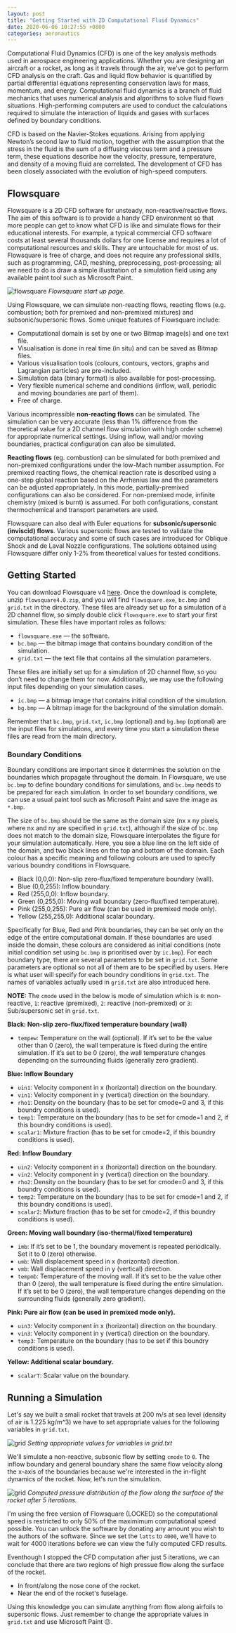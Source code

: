 ```yaml
---
layout: post
title: "Getting Started with 2D Computational Fluid Dynamics"
date: 2020-06-06 10:27:55 +0800
categories: aeronautics
---
```


Computational Fluid Dynamics (CFD) is one of the key analysis methods used in aerospace engineering applications. Whether you are designing an aircraft or a rocket, as long as it travels through the air, we've got to perform CFD analysis on the craft. Gas and liquid flow behavior is quantified by partial differential equations representing conservation laws for mass, momentum, and energy. Computational fluid dynamics is a branch of fluid mechanics that uses numerical analysis and algorithms to solve fluid flows situations. High-performing computers are used to conduct the calculations required to simulate the interaction of liquids and gases with surfaces defined by boundary conditions.

CFD is based on the Navier-Stokes equations. Arising from applying Newton’s second law to fluid motion, together with the assumption that the stress in the fluid is the sum of a diffusing viscous term and a pressure term, these equations describe how the velocity, pressure, temperature, and density of a moving fluid are correlated. The development of CFD has been closely associated with the evolution of high-speed computers.

## Flowsquare

Flowsquare is a 2D CFD software for unsteady, non-reactive/reactive flows. The aim of this software is to provide a handy CFD environment so that more people can get to know what CFD is like and simulate flows for their educational interests. For example, a typical commercial CFD software costs at least several thousands dollars for one license and requires a lot of computational resources and skills. They are untouchable for most of us. Flowsquare is free of charge, and does not require any professional skills, such as programming, CAD, meshing, preprocessing, post-processing; all we need to do is draw a simple illustration of a simulation field using any available paint tool such as Microsoft Paint.

![flowsquare]({{site.baseurl}}/assets/img/flowsquare.png)
*Flowsquare start up page.*

Using Flowsquare, we can simulate non-reacting flows, reacting flows (e.g. combustion; both for premixed and non-premixed mixtures) and subsonic/supersonic flows. Some unique features of Flowsquare include:

- Computational domain is set by one or two Bitmap image(s) and one text file.
- Visualisation is done in real time (in situ) and can be saved as Bitmap files.
- Various visualisation tools (colours, contours, vectors, graphs and Lagrangian particles) are pre-included.
- Simulation data (binary format) is also available for post-processing.
- Very flexible numerical scheme and conditions (inflow, wall, periodic and moving boundaries are part of them).
- Free of charge. 

Various incompressible **non-reacting flows** can be simulated. The simulation can be very accurate (less than 1% difference from the theoretical value for a 2D channel flow simulation with high order scheme) for appropriate numerical settings. Using inflow, wall and/or moving boundaries, practical configuration can also be simulated.

**Reacting flows** (eg. combustion) can be simulated for both premixed and non-premixed configurations under the low-Mach number assumption. For premixed reacting flows, the chemical reaction rate is described using a one-step global reaction based on the Arrhenius law and the parameters can be adjusted appropriately. In this mode, partially-premixed configurations can also be considered. For non-premixed mode, infinite chemistry (mixed is burnt) is assumed. For both configurations, constant thermochemical and transport parameters are used.

Flowsquare can also deal with Euler equations for **subsonic/supersonic (inviscid) flows**. Various supersonic flows are tested to validate the computational accuracy and some of such cases are introduced for Oblique Shock and de Laval Nozzle configurations. The solutions obtained using Flowsquare differ only 1-2% from theoretical values for tested conditions.

## Getting Started

You can download Flowsquare v4 [here](http://flowsquare.com/?download=Flowsquare4.0zip). Once the download is complete, unzip `flowsquare4.0.zip`, and you will find `flowsquare.exe`, `bc.bmp` and `grid.txt` in the directory. These files are already set up for a simulation of a 2D channel flow, so simply double click `flowsquare.exe` to start your first simulation. These files have important roles as follows:

- `flowsquare.exe` — the software.
- `bc.bmp` — the bitmap image that contains boundary condition of the simulation.
- `grid.txt` — the text file that contains all the simulation parameters.

These files are initially set up for a simulation of 2D channel flow, so you don’t need to change them for now. Additionally, we may use the following input files depending on your simulation cases.

- `ic.bmp` — a bitmap image that contains initial condition of the simulation.
- `bg.bmp` — A bitmap image for the background of the simulation domain.

Remember that `bc.bmp`, `grid.txt`, `ic,bmp` (optional) and `bg.bmp` (optional) are the input files for simulations, and every time you start a simulation these files are read from the main directory.

### Boundary Conditions

Boundary conditions are important since it determines the solution on the boundaries which propagate throughout the domain. In Flowsquare, we use `bc.bmp` to define boundary conditions for simulations, and `bc.bmp` needs to be prepared for each simulation. In order to set boundary conditions, we can use a usual paint tool such as Microsoft Paint and save the image as `*.bmp`.

The size of `bc.bmp` should be the same as the domain size (nx x ny pixels, where nx and ny are specified in `grid.txt`), although if the size of `bc.bmp` does not match to the domain size, Flowsquare interpolates the figure for your simulation automatically. Here, you see a blue line on the left side of the domain, and two black lines on the top and bottom of the domain. Each colour has a specific meaning and following colours are used to specify various boundry conditions in Flowsquare.

- Black (0,0,0): Non-slip zero-flux/fixed temperature boundary (wall).
- Blue (0,0,255): Inflow boundary.
- Red (255,0,0): Inflow boundary.
- Green (0,255,0): Moving wall boundary (zero-flux/fixed temperature).
- Pink (255,0,255): Pure air flow (can be used in premixed mode only).
- Yellow (255,255,0): Additional scalar boundary.

Specifically for Blue, Red and Pink boundaries, they can be set only on the edge of the entire computational domain. If these boundaries are used inside the domain, these colours are considered as initial conditions (note initial condition set using `bc.bmp` is prioritised over by `ic.bmp`). For each boundary type, there are several parameters to be set in `grid.txt`. Some parameters are optional so not all of them are to be specified by users. Here is what user will specify for each boundry conditions in `grid.txt`. The names of variables actually used in `grid.txt` are also introduced here. 

**NOTE:** The `cmode` used in the below is mode of simulation which is `0`: non-reactive, `1`: reactive (premixed), `2`: reactive (non-premixed) or `3`: Sub/supersonic set in `grid.txt`.

**Black: Non-slip zero-flux/fixed temperature boundary (wall)**

- `tempew`: Temperature on the wall (optional). If it’s set to be the value other than 0 (zero), the wall temperature is fixed during the entire simulation. If it’s set to be 0 (zero), the wall temperature changes depending on the surrounding fluids (generally zero gradient).

**Blue: Inflow Boundary**

- `uin1`: Velocity component in x (horizontal) direction on the boundary.
- `vin1`: Velocity component in y (vertical) direction on the boundary.
- `rho1`: Density on the boundary (has to be set for cmode=0 and 3, if this boundry conditions is used).
- `temp1`: Temperature on the boundary (has to be set for cmode=1 and 2, if this boundry conditions is used).
- `scalar1`: Mixture fraction (has to be set for cmode=2, if this boundry conditions is used).

**Red: Inflow Boundary**

- `uin2`: Velocity component in x (horizontal) direction on the boundary.
- `vin2`: Velocity component in y (vertical) direction on the boundary.
- `rho2`: Density on the boundary (has to be set for cmode=0 and 3, if this boundry conditions is used).
- `temp2`: Temperature on the boundary (has to be set for cmode=1 and 2, if this boundry conditions is used).
- `scalar2`: Mixture fraction (has to be set for cmode=2, if this boundry conditions is used).

**Green: Moving wall boundary (iso-thermal/fixed temperature)**

- `imb`: If it’s set to be 1, the boundary movement is repeated periodically. Set it to 0 (zero) otherwise.
- `umb`: Wall displacement speed in x (horizontal) direction.
- `vmb`: Wall displacement speed in y (vertical) direction.
- `tempmb`: Temperature of the moving wall. If it’s set to be the value other than 0 (zero), the wall temperature is fixed during the entire simulation. If it’s set to be 0 (zero), the wall temperature changes depending on the surrounding fluids (generally zero gradient).

**Pink: Pure air flow (can be used in premixed mode only).**

- `uin3`: Velocity component in x (horizontal) direction on the boundary.
- `vin3`: Velocity component in y (vertical) direction on the boundary.
- `temp3`: Temperature on the boundary (has to be set if this boundry conditions is used).

**Yellow: Additional scalar boundary.**

- `scalarT`: Scalar value on the boundary.

## Running a Simulation

Let's say we built a small rocket that travels at 200 m/s at sea level (density of air is 1.225 kg/m^3) we have to set appropriate values for the following variables in `grid.txt`.

![grid]({{site.baseurl}}/assets/img/gridtxt.png)
*Setting appropriate values for variables in grid.txt*

We'll simulate a non-reactive, subsonic flow by setting `cmode` to `0`. The inflow boundary and general boundary share the same flow velocity along the x-axis of the boundaries because we're interested in the in-flight dynamics of the rocket. Now, let's run the simulation.

![grid]({{site.baseurl}}/assets/img/pressflow.png)
*Computed pressure distribution of the flow along the surface of the rocket after 5 iterations.*

I'm using the free version of Flowsquare (LOCKED) so the computational speed is restricted to only 50% of the maximimum computational speed possible. You can unlock the software by donating any amount you wish to the authors of the software. Since we set the `latts` to `4000`, we'll have to wait for 4000 iterations before we can view the fully computed CFD results. 

Eventhough I stopped the CFD computation after just 5 iterations, we can conclude that there are two regions of high pressue flow along the surface of the rocket. 

- In front/along the nose cone of the rocket.
- Near the end of the rocket's fuselage.

Using this knowledge you can simulate anything from flow along airfoils to supersonic flows. Just remember to change the appropriate values in `grid.txt` and use Microsoft Paint 😉.